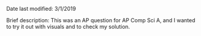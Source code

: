 Date last modified: 3/1/2019

Brief description:
This was an AP question for AP Comp Sci A, and I wanted to try it out with visuals and to check my solution.